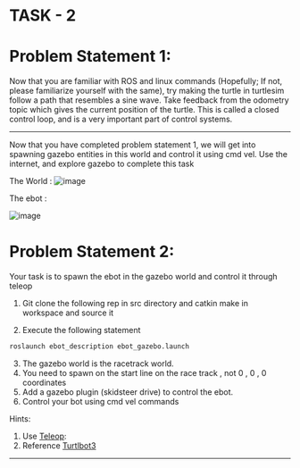 # TASK - 2
# Problem Statement 1:

Now that you are familiar with ROS and linux commands (Hopefully; If not, please familiarize yourself with the same), try making the turtle in turtlesim follow a path that resembles a sine wave. Take feedback from the odometry topic which gives the current position of the turtle. This is called a closed control loop, and is a very important part of control systems.

---

Now that you have completed problem statement 1, we will get into spawning gazebo entities in this world and control it using cmd vel.
Use the internet, and explore gazebo to complete this task

The World :
![image](https://user-images.githubusercontent.com/40001795/201526417-7f5b88ac-169e-44af-9d30-b0182904f454.png)

The ebot :

![image](https://user-images.githubusercontent.com/40001795/201526427-42e96412-af7f-4c46-920e-d6e6b8095fd5.png)

# Problem Statement 2:
Your task is to spawn the ebot in the gazebo world and control it through teleop


1. Git clone the following rep in src directory and catkin make in workspace and source it

2. Execute the following statement
```sh
roslaunch ebot_description ebot_gazebo.launch
```

3. The gazebo world is the racetrack world.
4. You need to spawn on the start line on the race track , not 0 , 0 , 0 coordinates 
4. Add a gazebo plugin (skidsteer drive) to control the ebot.
5. Control your bot using cmd vel commands 

Hints:
1. Use [Teleop](http://wiki.ros.org/teleop_twist_keyboard):
2. Reference [Turtlbot3](https://emanual.robotis.com/docs/en/platform/turtlebot3/simulation/)


---


